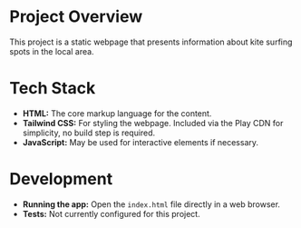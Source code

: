 
# Project Overview

This project is a static webpage that presents information about kite surfing spots in the local area.

# Tech Stack

- **HTML:** The core markup language for the content.
- **Tailwind CSS:** For styling the webpage. Included via the Play CDN for simplicity, no build step is required.
- **JavaScript:** May be used for interactive elements if necessary.

# Development

- **Running the app:** Open the `index.html` file directly in a web browser.
- **Tests:** Not currently configured for this project.

